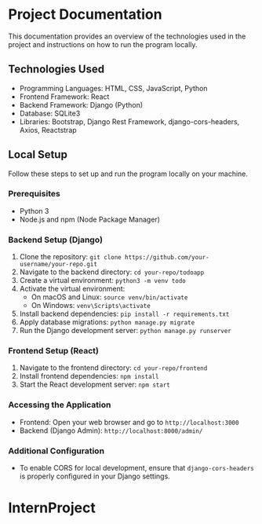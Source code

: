 # Project Documentation

This documentation provides an overview of the technologies used in the project and instructions on how to run the program locally.

## Technologies Used

- Programming Languages: HTML, CSS, JavaScript, Python
- Frontend Framework: React
- Backend Framework: Django (Python)
- Database: SQLite3
- Libraries: Bootstrap, Django Rest Framework, django-cors-headers, Axios, Reactstrap

## Local Setup

Follow these steps to set up and run the program locally on your machine.

### Prerequisites

- Python 3
- Node.js and npm (Node Package Manager)

### Backend Setup (Django)

1. Clone the repository: `git clone https://github.com/your-username/your-repo.git`
2. Navigate to the backend directory: `cd your-repo/todoapp`
3. Create a virtual environment: `python3 -m venv todo`
4. Activate the virtual environment:
   - On macOS and Linux: `source venv/bin/activate`
   - On Windows: `venv\Scripts\activate`
5. Install backend dependencies: `pip install -r requirements.txt`
6. Apply database migrations: `python manage.py migrate`
7. Run the Django development server: `python manage.py runserver`

### Frontend Setup (React)

1. Navigate to the frontend directory: `cd your-repo/frontend`
2. Install frontend dependencies: `npm install`
3. Start the React development server: `npm start`

### Accessing the Application

- Frontend: Open your web browser and go to `http://localhost:3000`
- Backend (Django Admin): `http://localhost:8000/admin/`

### Additional Configuration

- To enable CORS for local development, ensure that `django-cors-headers` is properly configured in your Django settings.


# InternProject
